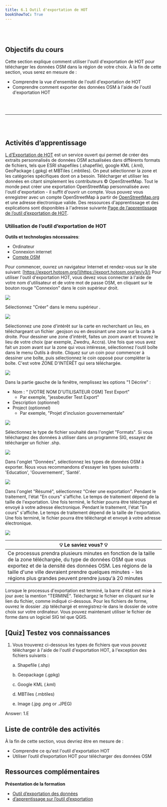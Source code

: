 ```yaml
---
title: 6.1 Outil d'exportation de HOT
bookShowToC: True
---
```


<br></br>

## Objectifs du cours

Cette section explique comment utiliser l'outil d'exportation de HOT pour télécharger les données OSM dans la région de votre choix. À la fin de cette section, vous serez en mesure de :

* Comprendre la vue d'ensemble de l'outil d'exportation de HOT
* Comprendre comment exporter des données OSM à l'aide de l'outil d'exportation HOT

<br></br>
***
<br></br>

## Activités d’apprentissage

[L d’Exportation de HOT](https://export.hotosm.org/en/v3/) est un service ouvert qui permet de créer des extraits personnalisés de données OSM actualisées dans différents formats de fichiers, tels que ESRI shapefiles (.shapefile), google KML (.kml), GeoPackage (.gpkg) et MBTiles (.mbtiles). On peut sélectionner la zone et les catégories spécifiques dont on a besoin. Télécharger et utiliser les données en citant simplement les contributeurs © OpenStreetMap. Tout le monde peut créer une exportation OpenStreetMap personnalisée avec l'outil d'exportation - il suffit d'ouvrir un compte. Vous pouvez vous enregistrer avec un compte OpenStreetMap à partir de [OpenStreetMap.org](https://openstreetmap.org/) et une adresse électronique valide. Des ressources d'apprentissage et des explications sont disponibles à l'adresse suivante [Page de l’apprentissage de l’outil d’exportation de HOT](https://export.hotosm.org/en/v3/learn).

### Utilisation de l’outil d’exportation de HOT

**Outils et technologies nécessaires**:

* Ordinateur
* Connexion internet
* [Compte OSM](https://hotosm.github.io/toolbox/pages/core-technology/2.1.1-opening-osm-accounts/)

Pour commencer, ouvrez un navigateur Internet et rendez-vous sur le site suivant: [https://export.hotosm.org/](https://export.hotosm.org/en/v3/) Pour utiliser l'outil d'exportation HOT, vous devez vous connecter à l'aide de votre nom d'utilisateur et de votre mot de passe OSM, en cliquant sur le bouton rouge "Connexion" dans le coin supérieur droit.

![](/images/6_open_data_usage/02_6.1_HOT_Export_Tools/6.1_image1.gif)

Sélectionnez "Créer" dans le menu supérieur .

![](/images/6_open_data_usage/02_6.1_HOT_Export_Tools/6.1_image2.gif)

Sélectionnez une zone d'intérêt sur la carte en recherchant un lieu, en téléchargeant un fichier .geojson ou en dessinant une zone sur la carte à droite. Pour dessiner une zone d'intérêt, faites un zoom avant et trouvez le lieu de votre choix (par exemple, Zwedru, Accra). Une fois que vous avez fait un zoom avant sur la zone qui vous intéresse, sélectionnez l'outil boîte dans le menu Outils à droite. Cliquez sur un coin pour commencer à dessiner une boîte, puis sélectionnez le coin opposé pour compléter la boîte. C'est votre ZONE D'INTÉRÊT qui sera téléchargée.

![](/images/6_open_data_usage/02_6.1_HOT_Export_Tools/6.1_image3.gif)

Dans la partie gauche de la fenêtre, remplissez les options "1 Décrire” :

* Nom : “ [VOTRE NOM D'UTILISATEUR OSM] Test Export"
    * Par exemple, "jessbeutler Test Export"
* Description (optionnel)
* Project (optionnel)
    * Par exemple, "Projet d'inclusion gouvernementale”

![](/images/6_open_data_usage/02_6.1_HOT_Export_Tools/6.1_image4.gif)

Sélectionnez le type de fichier souhaité dans l'onglet "Formats". Si vous téléchargez des données à utiliser dans un programme SIG, essayez de télécharger un fichier .shp.

![](/images/6_open_data_usage/02_6.1_HOT_Export_Tools/6.1_image5.gif)

Dans l'onglet "Données", sélectionnez les types de données OSM à exporter. Nous vous recommandons d'essayer les types suivants : 'Education', 'Gouvernement', 'Santé'.

![](/images/6_open_data_usage/02_6.1_HOT_Export_Tools/6.1_image6.gif)

Dans l'onglet "Résumé", sélectionnez "Créer une exportation". Pendant le traitement, l'état "En cours" s'affiche. Le temps de traitement dépend de la taille de l'exportation. Une fois terminé, le fichier pourra être téléchargé et envoyé à votre adresse électronique. Pendant le traitement, l'état "En cours" s'affiche. Le temps de traitement dépend de la taille de l'exportation. Une fois terminé, le fichier pourra être téléchargé et envoyé à votre adresse électronique.

![](/images/6_open_data_usage/02_6.1_HOT_Export_Tools/6.1_image7.gif)

|💡 Le saviez vous? 💡|
|---|
|Ce processus prendra plusieurs minutes en fonction de la taille de la zone téléchargée, du type de données OSM que vous exportez et de la densité des données OSM. Les régions de la taille d'une ville devraient prendre quelques minutes - les régions plus grandes peuvent prendre jusqu'à 20 minutes|

Lorsque le processus d'exportation est terminé, la barre d'état est mise à jour avec la mention "TERMINÉ". Téléchargez le fichier en cliquant sur le lien du fichier, comme indiqué ci-dessous. Pour les fichiers de forme, ouvrez le dossier .zip téléchargé et enregistrez-le dans le dossier de votre choix sur votre ordinateur. Vous pouvez maintenant utiliser le fichier de forme dans un logiciel SIG tel que QGIS.

## [Quiz] Testez vos connaissances

1. Vous trouverez ci-dessous les types de fichiers que vous pouvez télécharger à l'aide de l'outil d'exportation HOT, à l'exception des fichiers suivants :

    a. Shapefile (.shp)

    b. Geopackage (.gpkg)

    c. Google KML (.kml)

    d. MBTiles (.mbtiles)

    e. Image (.jpg .png or .JPEG)

Answer: 1.E

## Liste de contrôle des activités

À la fin de cette section, vous devriez être en mesure de :
- Comprendre ce qu'est l'outil d'exportation HOT
- Utiliser l’outil d’exportation HOT pour télécharger des données OSM

## Ressources complémentaires

**Présentation de la formation**

* [Outil d’exportation des données](https://docs.google.com/presentation/d/1RyHYVPZU5d4xJ1cpWga4QRdfohpEs-t9ylJ_HTJ7wm8/edit#slide=id.g51e1e04424_0_238)
* [d’apprentissage sur l’outil d’exportation](https://export.hotosm.org/en/v3/learn)